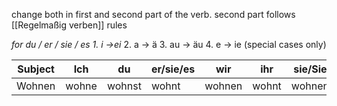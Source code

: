 change both in first and second part of the verb.
second part follows [[Regelmaßig verben]] rules

*for du / er / sie / es* 
*1. i ->ei*
2. a -> ä
3. au -> äu
4. e -> ie (special cases only)


|Subject|Ich|du|er/sie/es|wir|ihr|sie/Sie |
|-------|---|--|---------|---|----|--------|
|Wohnen |wohne|wohnst|wohnt|wohnen|wohnt|wohnen|